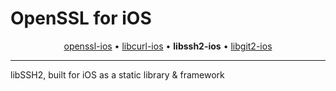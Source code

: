 # OpenSSL for iOS

<p align="center">
  <a href="https://github.com/IMcD23/openssl-ios">openssl-ios</a> &bull;
  <a href="https://github.com/IMcD23/libcurl-ios">libcurl-ios</a> &bull;
  <b>libssh2-ios</b> &bull;
  <a href="https://github.com/IMcD23/libgit2-ios">libgit2-ios</a>
</p>

--------

libSSH2, built for iOS as a static library &amp; framework

